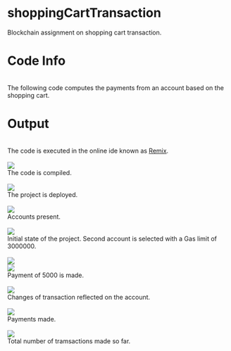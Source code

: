 # shoppingCartTransaction
Blockchain assignment on shopping cart transaction.

# Code Info
<br>
The following code computes the payments from an account based on the shopping cart.
<br>

# Output
<br>
The code is executed in the online ide known as <a href="http://remix.ethereum.org/">Remix</a>. <br> <br>
<img src="https://github.com/shinigamiKira/shoppingCartTransaction/tree/main/resources/[2]compiled.jpg"> <br>
The code is compiled. <br> <br>
<img src="./resources/[3]deployed"> <br>
The project is deployed. <br> <br>
<img src="./resources/[4]accounts"> <br>
Accounts present. <br> <br>
<img src="./resources/[5]initial_state"> <br>
Initial state of the project. Second account is selected with a Gas limit of 3000000. <br> <br>
<img src="./resources/[6]paid"> <br>
<img src="./resources/[7]paid_status"> <br>
Payment of 5000 is made. <br> <br>
<img src="./resources/[8]acc_status_post_payments"> <br>
Changes of transaction reflected on the account. <br> <br>
<img src="./resources/[9]amt_transacted"> <br>
Payments made. <br> <br>
<img src="./resources/[10]no_of_transactions"> <br>
Total number of tramsactions made so far.
